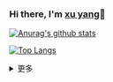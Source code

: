 ### Hi there, I'm [xu yang](http://xuyang.run/blog)👋

[![Anurag's github stats](https://github-readme-stats.vercel.app/api?username=xuyang9978&show_icons=true&theme=radical)](https://github.com/anuraghazra/github-readme-stats)

[![Top Langs](https://github-readme-stats.vercel.app/api/top-langs/?username=xuyang9978&hide=tsql,javascript,css,C++&theme=radical)](https://github.com/anuraghazra/github-readme-stats)

<details>
  <summary>更多</summary>
   ...
</details>
